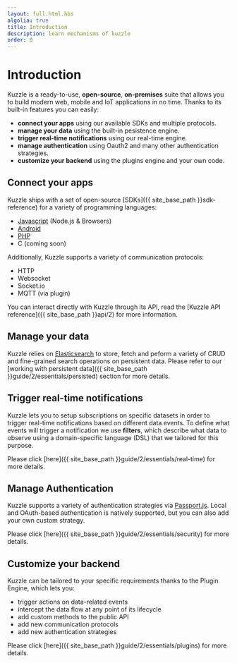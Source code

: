 ```yaml
---
layout: full.html.hbs
algolia: true
title: Introduction
description: learn mechanisms of kuzzle
order: 0
---
```


# Introduction

Kuzzle is a ready-to-use, **open-source**, **on-premises** suite that allows you to build modern web, mobile and IoT applications in no time. Thanks to its built-in features you can easily:

* **connect your apps** using our available SDKs and multiple protocols.
* **manage your data** using the built-in pesistence engine.
* **trigger real-time notifications** using our real-time engine.
* **manage authentication** using Oauth2 and many other authentication strategies.
* **customize your backend** using the plugins engine and your own code.

## Connect your apps

Kuzzle ships with a set of open-source [SDKs]({{ site_base_path }}sdk-reference) for a variety of programming languages:

- [Javascript](https://github.com/kuzzleio/sdk-javascript) (Node.js & Browsers)
- [Android](https://github.com/kuzzleio/sdk-android)
- [PHP](https://github.com/kuzzleio/sdk-php)
- C (coming soon)

Additionally, Kuzzle supports a variety of communication protocols:

- HTTP
- Websocket
- Socket.io
- MQTT (via plugin)

You can interact directly with Kuzzle through its API, read the [Kuzzle API reference]({{ site_base_path }}api/2) for more information.

## Manage your data

Kuzzle relies on [Elasticsearch](https://www.elastic.co/) to store, fetch and peform a variety of CRUD and fine-grained search operations on persistent data. Please refer to our [working with persistent data]({{ site_base_path }}guide/2/essentials/persisted) section for more details.

## Trigger real-time notifications

Kuzzle lets you to setup subscriptions on specific datasets in order to trigger real-time notifications based on different data events.
To define what events will trigger a notification we use **filters**, which describe what data to observe using a domain-specific language (DSL) that we tailored for this purpose.

Please click [here]({{ site_base_path }}guide/2/essentials/real-time) for more details.

## Manage Authentication

Kuzzle supports a variety of authentication strategies via [Passport.js](http://passportjs.org/). Local and OAuth-based authentication is natively supported, but you can also add your own custom strategy.

Please click [here]({{ site_base_path }}guide/2/essentials/security) for more details.

## Customize your backend

Kuzzle can be tailored to your specific requirements thanks to the Plugin Engine, which lets you:

* trigger actions on data-related events
* intercept the data flow at any point of its lifecycle
* add custom methods to the public API
* add new communication protocols
* add new authentication strategies

Please click [here]({{ site_base_path }}guide/2/essentials/plugins) for more details.

